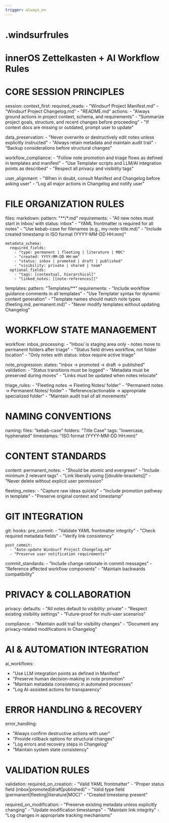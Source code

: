 ```yaml
---
trigger: always_on
---
```


# .windsurfrules
# innerOS Zettelkasten + AI Workflow Rules

# CORE SESSION PRINCIPLES
session:
  context_first:
    required_reads:
      - "Windsurf Project Manifest.md"
      - "Windsurf Project Changelog.md" 
      - "README.md"
    actions:
      - "Always ground actions in project context, schema, and requirements"
      - "Summarize project goals, structure, and recent changes before proceeding"
      - "If context docs are missing or outdated, prompt user to update"

  data_preservation:
    - "Never overwrite or destructively edit notes unless explicitly instructed"
    - "Always retain metadata and maintain audit trail"
    - "Backup considerations before structural changes"

  workflow_compliance:
    - "Follow note promotion and triage flows as defined in templates and manifest"
    - "Use Templater scripts and LLM/AI integration points as described"
    - "Respect all privacy and visibility tags"

  user_alignment:
    - "When in doubt, consult Manifest and Changelog before asking user"
    - "Log all major actions in Changelog and notify user"

# FILE ORGANIZATION RULES
files:
  markdown:
    pattern: "**/*.md"
    requirements:
      - "All new notes must start in Inbox/ with status: inbox"
      - "YAML frontmatter is required for all notes"
      - "Use kebab-case for filenames (e.g., my-note-title.md)"
      - "Include created timestamp in ISO format (YYYY-MM-DD HH:mm)"
    
    metadata_schema:
      required_fields:
        - "type: permanent | fleeting | literature | MOC"
        - "created: YYYY-MM-DD HH:mm"
        - "status: inbox | promoted | draft | published"
        - "visibility: private | shared | team"
      optional_fields:
        - "tags: [contextual, hierarchical]"
        - "linked_notes: [[note-references]]"

  templates:
    pattern: "Templates/**"
    requirements:
      - "Include workflow guidance comments in all templates"
      - "Use Templater syntax for dynamic content generation" 
      - "Template names should match note types (fleeting.md, permanent.md)"
      - "Never modify templates without updating Changelog"

# WORKFLOW STATE MANAGEMENT
workflow:
  inbox_processing:
    - "Inbox/ is staging area only - notes move to permanent folders after triage"
    - "Status field drives workflow, not folder location"
    - "Only notes with status: inbox require active triage"
    
  note_progression:
    states: "inbox → promoted → draft → published"
    validation:
      - "Status transitions must be logged"
      - "Metadata must be preserved during moves"
      - "Links must be updated when notes relocate"

  triage_rules:
    - "Fleeting notes → Fleeting Notes/ folder"
    - "Permanent notes → Permanent Notes/ folder" 
    - "Reference/actionable → appropriate specialized folder"
    - "Maintain audit trail of all movements"

# NAMING CONVENTIONS
naming:
  files: "kebab-case"
  folders: "Title Case"
  tags: "lowercase, hyphenated"
  timestamps: "ISO format (YYYY-MM-DD HH:mm)"

# CONTENT STANDARDS
content:
  permanent_notes:
    - "Should be atomic and evergreen"
    - "Include minimum 2 relevant tags"
    - "Link liberally using [[double-brackets]]"
    - "Never delete without explicit user permission"
    
  fleeting_notes:
    - "Capture raw ideas quickly"
    - "Include promotion pathway in template"
    - "Preserve original context and timestamp"

# GIT INTEGRATION
git:
  hooks:
    pre_commit:
      - "Validate YAML frontmatter integrity"
      - "Check required metadata fields"
      - "Verify link consistency"
    
    post_commit:
      - "Auto-update Windsurf Project Changelog.md"
      - "Preserve user notification requirements"
  
  commit_standards:
    - "Include change rationale in commit messages"
    - "Reference affected workflow components"
    - "Maintain backwards compatibility"

# PRIVACY & COLLABORATION
privacy:
  defaults:
    - "All notes default to visibility: private"
    - "Respect existing visibility settings"
    - "Future-proof for multi-user scenarios"
  
  compliance:
    - "Maintain audit trail for visibility changes"
    - "Document any privacy-related modifications in Changelog"

# AI & AUTOMATION INTEGRATION
ai_workflows:
  - "Use LLM integration points as defined in Manifest"
  - "Preserve human decision-making in note promotion"
  - "Maintain metadata consistency in automated processes"
  - "Log AI-assisted actions for transparency"

# ERROR HANDLING & RECOVERY
error_handling:
  - "Always confirm destructive actions with user"
  - "Provide rollback options for structural changes"
  - "Log errors and recovery steps in Changelog"
  - "Maintain system state consistency"

# VALIDATION RULES
validation:
  required_on_creation:
    - "Valid YAML frontmatter"
    - "Proper status field (inbox|promoted|draft|published)"
    - "Valid type field (permanent|fleeting|literature|MOC)"
    - "Created timestamp present"
  
  required_on_modification:
    - "Preserve existing metadata unless explicitly changing"
    - "Update modification timestamps"
    - "Maintain link integrity"
    - "Log changes in appropriate tracking mechanisms"